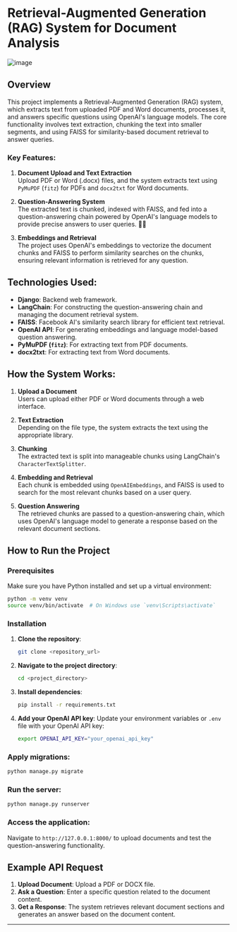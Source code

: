 # Retrieval-Augmented Generation (RAG) System for Document Analysis
![image](https://github.com/user-attachments/assets/be191f0a-b614-41de-ac50-c3c7f9df91bb)

## Overview

This project implements a Retrieval-Augmented Generation (RAG) system, which extracts text from uploaded PDF and Word documents, processes it, and answers specific questions using OpenAI's language models. The core functionality involves text extraction, chunking the text into smaller segments, and using FAISS for similarity-based document retrieval to answer queries.

### Key Features:
1. **Document Upload and Text Extraction**  
   Upload PDF or Word (.docx) files, and the system extracts text using `PyMuPDF` (`fitz`) for PDFs and `docx2txt` for Word documents.

2. **Question-Answering System**  
   The extracted text is chunked, indexed with FAISS, and fed into a question-answering chain powered by OpenAI's language models to provide precise answers to user queries. 🧠💬

3. **Embeddings and Retrieval**  
   The project uses OpenAI's embeddings to vectorize the document chunks and FAISS to perform similarity searches on the chunks, ensuring relevant information is retrieved for any question.

## Technologies Used:
- **Django**: Backend web framework.
- **LangChain**: For constructing the question-answering chain and managing the document retrieval system.
- **FAISS**: Facebook AI's similarity search library for efficient text retrieval.
- **OpenAI API**: For generating embeddings and language model-based question answering.
- **PyMuPDF (`fitz`)**: For extracting text from PDF documents.
- **docx2txt**: For extracting text from Word documents.

## How the System Works:
1. **Upload a Document**  
   Users can upload either PDF or Word documents through a web interface.

2. **Text Extraction**  
   Depending on the file type, the system extracts the text using the appropriate library.

3. **Chunking**  
   The extracted text is split into manageable chunks using LangChain's `CharacterTextSplitter`.

4. **Embedding and Retrieval**  
   Each chunk is embedded using `OpenAIEmbeddings`, and FAISS is used to search for the most relevant chunks based on a user query.

5. **Question Answering**  
   The retrieved chunks are passed to a question-answering chain, which uses OpenAI's language model to generate a response based on the relevant document sections.

## How to Run the Project

### Prerequisites
Make sure you have Python installed and set up a virtual environment:

```bash
python -m venv venv
source venv/bin/activate  # On Windows use `venv\Scripts\activate`
```

### Installation

1. **Clone the repository**:
   ```bash
   git clone <repository_url>
   ```

2. **Navigate to the project directory**:
   ```bash
   cd <project_directory>
   ```

3. **Install dependencies**:
   ```bash
   pip install -r requirements.txt
   ```

4. **Add your OpenAI API key**:
   Update your environment variables or `.env` file with your OpenAI API key:
   ```bash
   export OPENAI_API_KEY="your_openai_api_key"
   ```

### Apply migrations:

```bash
python manage.py migrate
```

### Run the server:

```bash
python manage.py runserver
```

### Access the application:
Navigate to `http://127.0.0.1:8000/` to upload documents and test the question-answering functionality.

## Example API Request

1. **Upload Document**: Upload a PDF or DOCX file.
2. **Ask a Question**: Enter a specific question related to the document content.
3. **Get a Response**: The system retrieves relevant document sections and generates an answer based on the document content.

---
